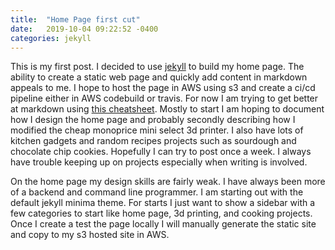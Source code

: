 ```yaml
---
title:  "Home Page first cut"
date:   2019-10-04 09:22:52 -0400
categories: jekyll
---
```

This is my first post.  I decided to use [jekyll](https://jekyllrb.com/docs/home) to build my home page.  The ability to create
a static web page and quickly add content in markdown appeals to me.  I hope to host the page in AWS using s3 and create a ci/cd
pipeline either in AWS codebuild or travis.  For now I am trying to get better at markdown using [this cheatsheet](https://learn-the-web.algonquindesign.ca/topics/markdown-yaml-cheat-sheet/#yaml).  Mostly to start I am hoping to document how I design the home
page and probably secondly describing how I modified the cheap monoprice mini select 3d printer.  I also have lots of kitchen gadgets
and random recipes projects such as sourdough and chocolate chip cookies.  Hopefully I can try to post once a week.  I always have
trouble keeping up on projects especially when writing is involved.  

On the home page my design skills are fairly weak. I have always been more of a backend and command line programmer. I am starting out with the default jekyll minima theme.  For starts I just want to show a sidebar with a few categories to start like home page, 3d printing, and cooking projects.  Once I create a test the page
locally I will manually generate the static site and copy to my s3 hosted site in AWS.

